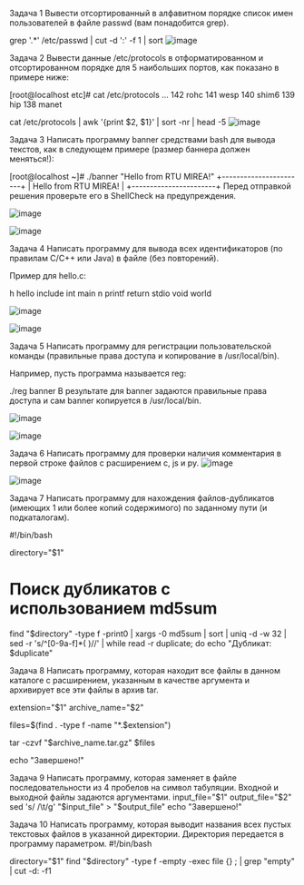 Задача 1
Вывести отсортированный в алфавитном порядке список имен пользователей в файле passwd (вам понадобится grep).

grep '.*' /etc/passwd | cut -d ':' -f 1 | sort
![image](https://github.com/user-attachments/assets/475937e7-9df1-41f9-96c8-0def095bbf3a)

Задача 2
Вывести данные /etc/protocols в отформатированном и отсортированном порядке для 5 наибольших портов, как показано в примере ниже:

[root@localhost etc]# cat /etc/protocols ...
142 rohc
141 wesp
140 shim6
139 hip
138 manet

cat /etc/protocols | awk '{print $2, $1}' | sort -nr | head -5
![image](https://github.com/user-attachments/assets/daec406d-3254-4501-a133-cff5a561b3ce)


Задача 3
Написать программу banner средствами bash для вывода текстов, как в следующем примере (размер баннера должен меняться!):

[root@localhost ~]# ./banner "Hello from RTU MIREA!"
+-----------------------+
| Hello from RTU MIREA! |
+-----------------------+
Перед отправкой решения проверьте его в ShellCheck на предупреждения.

![image](https://github.com/user-attachments/assets/a8510479-8b1c-45d7-839a-3af4cf2fc64b)

![image](https://github.com/user-attachments/assets/6abe41b6-515c-441a-afbb-2de13e7465c9)


Задача 4
Написать программу для вывода всех идентификаторов (по правилам C/C++ или Java) в файле (без повторений).

Пример для hello.c:

h hello include int main n printf return stdio void world

![image](https://github.com/user-attachments/assets/87219082-dbf5-433a-ac03-e0c2313c8b3e)


![image](https://github.com/user-attachments/assets/9818ab50-bdaa-4066-9f1f-1f449b0f0db5)

Задача 5
Написать программу для регистрации пользовательской команды (правильные права доступа и копирование в /usr/local/bin).

Например, пусть программа называется reg:

./reg banner
В результате для banner задаются правильные права доступа и сам banner копируется в /usr/local/bin.

![image](https://github.com/user-attachments/assets/a07e9fb2-a50b-453a-8627-fe0ae0c17aa2)


![image](https://github.com/user-attachments/assets/1f64ef86-0ec6-4e68-a7c3-e189c2bd9b82)


Задача 6
Написать программу для проверки наличия комментария в первой строке файлов с расширением c, js и py.
![image](https://github.com/user-attachments/assets/016e6eee-ee44-43f3-a427-b0c2607d0be5)

![image](https://github.com/user-attachments/assets/f5903435-bb55-46ee-903f-b89a93026adc)


Задача 7
Написать программу для нахождения файлов-дубликатов (имеющих 1 или более копий содержимого) по заданному пути (и подкаталогам).

#!/bin/bash

directory="$1"

# Поиск дубликатов с использованием md5sum
find "$directory" -type f -print0 | xargs -0 md5sum | sort | uniq -d -w 32 | sed -r 's/^[0-9a-f]*( )//' | while read -r duplicate; do
  echo "Дубликат: $duplicate"
  
Задача 8
Написать программу, которая находит все файлы в данном каталоге с расширением, указанным в качестве аргумента и архивирует все эти файлы в архив tar.

extension="$1"
archive_name="$2"

files=$(find . -type f -name "*.$extension")

tar -czvf "$archive_name.tar.gz" $files

echo "Завершено!"

Задача 9
Написать программу, которая заменяет в файле последовательности из 4 пробелов на символ табуляции. Входной и выходной файлы задаются аргументами.
input_file="$1"
output_file="$2"
sed 's/    /\t/g' "$input_file" > "$output_file"
echo "Завершено!"



Задача 10
Написать программу, которая выводит названия всех пустых текстовых файлов в указанной директории. Директория передается в программу параметром.
#!/bin/bash

directory="$1"
find "$directory" -type f -empty -exec file {} \; | grep "empty" | cut -d: -f1

